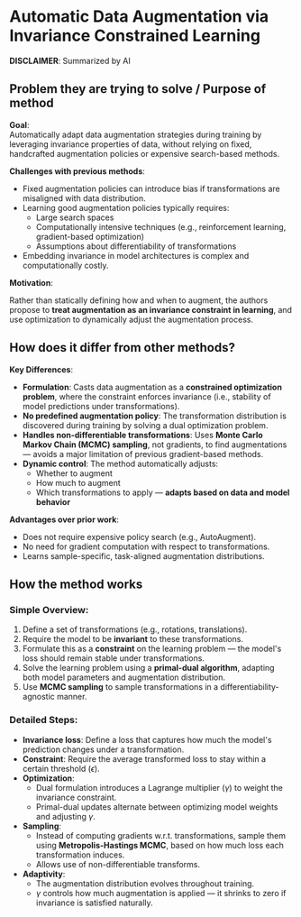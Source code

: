 # Automatic Data Augmentation via Invariance Constrained Learning

**DISCLAIMER**: Summarized by AI

## Problem they are trying to solve / Purpose of method

**Goal**:  
Automatically adapt data augmentation strategies during training by leveraging invariance properties of data,
without relying on fixed, handcrafted augmentation policies or expensive search-based methods.

**Challenges with previous methods**:

- Fixed augmentation policies can introduce bias if transformations are misaligned with data distribution.
- Learning good augmentation policies typically requires:
  - Large search spaces
  - Computationally intensive techniques (e.g., reinforcement learning, gradient-based optimization)
  - Assumptions about differentiability of transformations
- Embedding invariance in model architectures is complex and computationally costly.

**Motivation**:  

Rather than statically defining how and when to augment,
the authors propose to **treat augmentation as an invariance constraint in learning**,
and use optimization to dynamically adjust the augmentation process.


## How does it differ from other methods?

**Key Differences**:

- **Formulation**: Casts data augmentation as a **constrained optimization problem**,
where the constraint enforces invariance (i.e., stability of model predictions under transformations).
- **No predefined augmentation policy**: The transformation distribution is discovered during
training by solving a dual optimization problem.
- **Handles non-differentiable transformations**: Uses **Monte Carlo Markov Chain (MCMC) sampling**,
not gradients, to find augmentations — avoids a major limitation of previous gradient-based methods.
- **Dynamic control**: The method automatically adjusts:
  - Whether to augment
  - How much to augment
  - Which transformations to apply — **adapts based on data and model behavior**

**Advantages over prior work**:

- Does not require expensive policy search (e.g., AutoAugment).
- No need for gradient computation with respect to transformations.
- Learns sample-specific, task-aligned augmentation distributions.


## How the method works

### Simple Overview:

1. Define a set of transformations (e.g., rotations, translations).
2. Require the model to be **invariant** to these transformations.
3. Formulate this as a **constraint** on the learning problem — the model's loss should remain stable under transformations.
4. Solve the learning problem using a **primal-dual algorithm**, adapting both model parameters and augmentation distribution.
5. Use **MCMC sampling** to sample transformations in a differentiability-agnostic manner.

### Detailed Steps:

- **Invariance loss**: Define a loss that captures how much the model's prediction changes under a transformation.
- **Constraint**: Require the average transformed loss to stay within a certain threshold ($\epsilon$).
- **Optimization**:
  - Dual formulation introduces a Lagrange multiplier ($\gamma$) to weight the invariance constraint.
  - Primal-dual updates alternate between optimizing model weights and adjusting $\gamma$.
- **Sampling**:
  - Instead of computing gradients w.r.t. transformations, sample them using **Metropolis-Hastings MCMC**,
  based on how much loss each transformation induces.
  - Allows use of non-differentiable transforms.
- **Adaptivity**:
  - The augmentation distribution evolves throughout training.
  - $\gamma$ controls how much augmentation is applied — it shrinks to zero if invariance is satisfied naturally.
